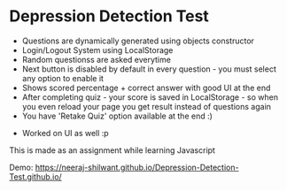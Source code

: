 # Depression Detection Test

- Questions are dynamically generated using objects constructor
- Login/Logout System using LocalStorage
- Random questionss are asked everytime
- Next button is disabled by default in every question - you must select any option to enable it
- Shows scored percentage + correct answer with good UI at the end
- After completing quiz - your score is saved in LocalStorage - so when you even reload your page you get result instead of questions again
- You have 'Retake Quiz' option available at the end :)

* Worked on UI as well :p

This is made as an assignment while learning Javascript

Demo: https://neeraj-shilwant.github.io/Depression-Detection-Test.github.io/

